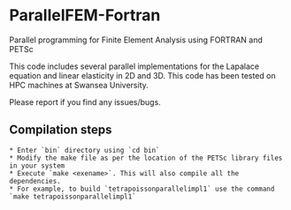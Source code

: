 # ParallelFEM-Fortran
Parallel programming for Finite Element Analysis using FORTRAN and PETSc

This code includes several parallel implementations for the Lapalace equation and linear elasticity in 2D and 3D. This code has been tested on HPC machines at Swansea University.

Please report if you find any issues/bugs.

## Compilation steps

	* Enter `bin` directory using `cd bin`
	* Modify the make file as per the location of the PETSc library files in your system
	* Execute `make <exename>`. This will also compile all the dependencies.
	* For example, to build `tetrapoissonparallelimpl1` use the command `make tetrapoissonparallelimpl1`


